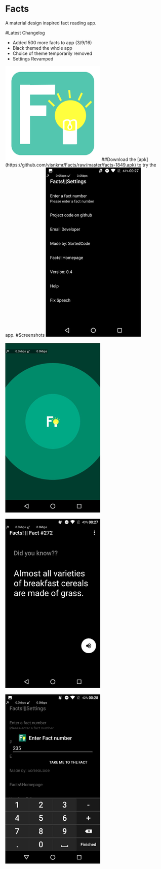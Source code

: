 # Facts
A material design inspired fact reading app.


#Latest Changelog
- Added 500 more facts to app (3/9/16)
- Black themed the whole app
- Choice of theme temporarily removed
- Settings Revamped


<img src="https://github.com/visnkmr/Facts/blob/master/app/src/main/ic_launcher-web.png" width="300">
##Download the [apk](https://github.com/visnkmr/Facts/raw/master/facts-1849.apk) to try the app.
#Screenshots
<img src="https://github.com/visnkmr/Facts/blob/master/Screenshots/photo_2016-08-21_16-29-53.jpg" width="300"><br/><br/>
<img src="https://github.com/visnkmr/Facts/blob/master/Screenshots/photo_2016-08-21_16-29-58.jpg" width="300"><br/><br/>
<img src="https://github.com/visnkmr/Facts/blob/master/Screenshots/photo_2016-08-21_16-30-00.jpg" width="300"><br/><br/>
<img src="https://github.com/visnkmr/Facts/blob/master/Screenshots/photo_2016-08-21_16-30-03.jpg" width="300">

